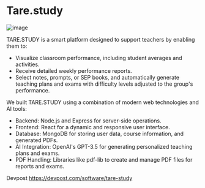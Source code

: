# Tare.study

![image](https://github.com/fermofou/hack_scrumMasters/assets/122712372/16bf65c8-adf3-4b71-8249-9fe22d9669a4)

TARE.STUDY is a smart platform designed to support teachers by enabling them to:
* Visualize classroom performance, including student averages and activities.
* Receive detailed weekly performance reports.
* Select notes, prompts, or SEP books, and automatically generate teaching plans and exams with difficulty levels adjusted to the group's performance.
  

We built TARE.STUDY using a combination of modern web technologies and AI tools:

* Backend: Node.js and Express for server-side operations.
* Frontend: React for a dynamic and responsive user interface.
* Database: MongoDB for storing user data, course information, and generated PDFs.
* AI Integration: OpenAI's GPT-3.5 for generating personalized teaching plans and exams.
* PDF Handling: Libraries like pdf-lib to create and manage PDF files for reports and exams.

Devpost
https://devpost.com/software/tare-study

